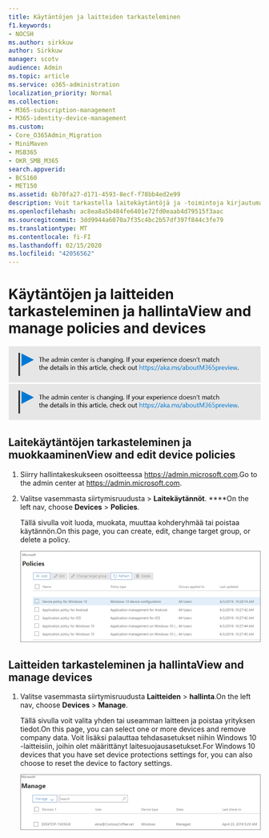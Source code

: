 ```yaml
---
title: Käytäntöjen ja laitteiden tarkasteleminen
f1.keywords:
- NOCSH
ms.author: sirkkuw
author: Sirkkuw
manager: scotv
audience: Admin
ms.topic: article
ms.service: o365-administration
localization_priority: Normal
ms.collection:
- M365-subscription-management
- M365-identity-device-management
ms.custom:
- Core_O365Admin_Migration
- MiniMaven
- MSB365
- OKR_SMB_M365
search.appverid:
- BCS160
- MET150
ms.assetid: 6b70fa27-d171-4593-8ecf-f78bb4ed2e99
description: Voit tarkastella laitekäytäntöjä ja -toimintoja kirjautumalla Microsoft 365 -liiketoimintaan yleisillä järjestelmänvalvojan tunnistetiedoilla.
ms.openlocfilehash: ac8ea8a5b484fe6401e72fd0eaab4d79515f3aac
ms.sourcegitcommit: 3dd9944a6070a7f35c4bc2b57df397f844c3fe79
ms.translationtype: MT
ms.contentlocale: fi-FI
ms.lasthandoff: 02/15/2020
ms.locfileid: "42056562"
---
```

# <a name="view-and-manage-policies-and-devices"></a><span data-ttu-id="82d1d-103">Käytäntöjen ja laitteiden tarkasteleminen ja hallinta</span><span class="sxs-lookup"><span data-stu-id="82d1d-103">View and manage policies and devices</span></span>

<span data-ttu-id="82d1d-104">[![Selite, jossa ilmoitetaan, että hallintakeskus muuttuu. Lisätietoja löytyy osoitteesta aka.ms/aboutM365preview.](../media/m365admincenterchanging.png)](https://docs.microsoft.com/office365/admin/microsoft-365-admin-center-preview)</span><span class="sxs-lookup"><span data-stu-id="82d1d-104">[![Label to let you know the admin center is changing and you can find more details at aka.ms/aboutM365preview.](../media/m365admincenterchanging.png)](https://docs.microsoft.com/office365/admin/microsoft-365-admin-center-preview)</span></span>

## <a name="view-and-edit-device-policies"></a><span data-ttu-id="82d1d-105">Laitekäytäntöjen tarkasteleminen ja muokkaaminen</span><span class="sxs-lookup"><span data-stu-id="82d1d-105">View and edit device policies</span></span>

1.  <span data-ttu-id="82d1d-106">Siirry hallintakeskukseen osoitteessa <a href="https://go.microsoft.com/fwlink/p/?linkid=837890" target="_blank">https://admin.microsoft.com</a>.</span><span class="sxs-lookup"><span data-stu-id="82d1d-106">Go to the admin center at <a href="https://go.microsoft.com/fwlink/p/?linkid=837890" target="_blank">https://admin.microsoft.com</a>.</span></span>
2. <span data-ttu-id="82d1d-107">Valitse vasemmasta siirtymisruudusta \> **Laitekäytännöt**. \*\*\*\*</span><span class="sxs-lookup"><span data-stu-id="82d1d-107">On the left nav, choose **Devices** \> **Policies**.</span></span>

    <span data-ttu-id="82d1d-108">Tällä sivulla voit luoda, muokata, muuttaa kohderyhmää tai poistaa käytännön.</span><span class="sxs-lookup"><span data-stu-id="82d1d-108">On this page, you can create, edit, change target group, or delete a policy.</span></span>

    ![Screenshot of the Policies page](../media/devicepolicies.png)
  
## <a name="view-and-manage-devices"></a><span data-ttu-id="82d1d-110">Laitteiden tarkasteleminen ja hallinta</span><span class="sxs-lookup"><span data-stu-id="82d1d-110">View and manage devices</span></span>

1. <span data-ttu-id="82d1d-111">Valitse vasemmasta siirtymisruudusta **Laitteiden** \> **hallinta**.</span><span class="sxs-lookup"><span data-stu-id="82d1d-111">On the left nav, choose **Devices** \> **Manage**.</span></span> 
    
    <span data-ttu-id="82d1d-112">Tällä sivulla voit valita yhden tai useamman laitteen ja poistaa yrityksen tiedot.</span><span class="sxs-lookup"><span data-stu-id="82d1d-112">On this page, you can select one or more devices and remove company data.</span></span> <span data-ttu-id="82d1d-113">Voit lisäksi palauttaa tehdasasetukset niihin Windows 10 -laitteisiin, joihin olet määrittänyt laitesuojausasetukset.</span><span class="sxs-lookup"><span data-stu-id="82d1d-113">For Windows 10 devices that you have set device protections settings for, you can also choose to reset the device to factory settings.</span></span>
  
   ![Laitteiden hallinta -sivu](../media/devicesmanage.png)

